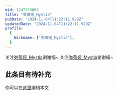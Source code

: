 ```yaml
---
mid: 1247379069
title: "弥蒂娅_Mystia"
pubDate: "2024-11-04T11:22:11.929Z"
updatedDate: "2024-11-04T11:22:11.929Z"
profile:
  {
    Nickname: ["弥蒂娅_Mystia"],
  }
---
```


关注[弥蒂娅_Mystia](https://space.bilibili.com/1247379069)谢谢喵~ 关注[弥蒂娅_Mystia](https://space.bilibili.com/1247379069)谢谢喵~

## 此条目有待补充
你可以在[这里](https://github.com/Yuhanawa/VTuber.ICU-Content/edit/master/v/弥蒂娅_Mystia/index.md)编辑本文
